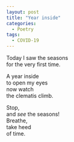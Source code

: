 ```yaml
---
layout: post
title: "Year inside"
categories:
  - Poetry
tags:
  - COVID-19
---
```

Today I saw the seasons  
for the very first time. 

A year inside  
to open my eyes  
now watch  
the clematis climb. 

Stop,  
and *see* the seasons!  
Breathe,  
take heed  
of time.
</div>
